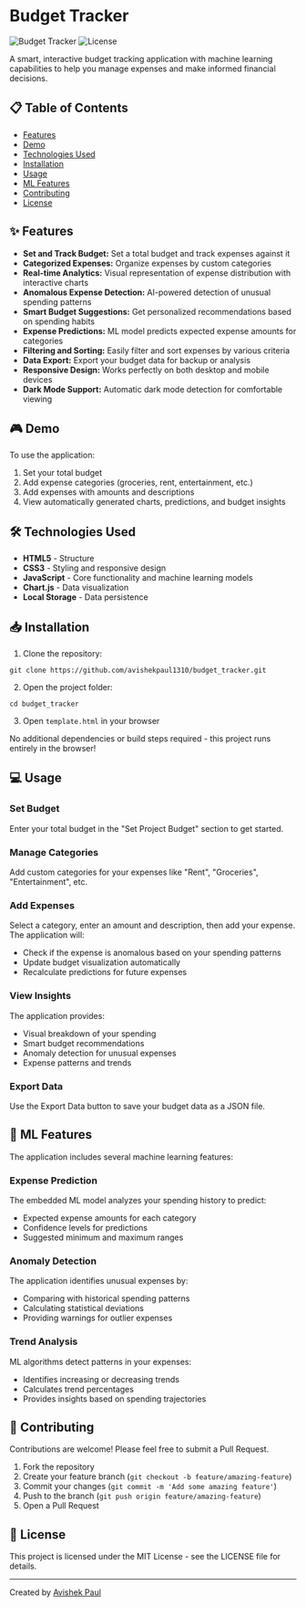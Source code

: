 # Budget Tracker

![Budget Tracker](https://img.shields.io/badge/version-1.0.0-blue)
![License](https://img.shields.io/badge/license-MIT-green)

A smart, interactive budget tracking application with machine learning capabilities to help you manage expenses and make informed financial decisions.

## 📋 Table of Contents

- [Features](#-features)
- [Demo](#-demo)
- [Technologies Used](#-technologies-used)
- [Installation](#-installation)
- [Usage](#-usage)
- [ML Features](#-ml-features)
- [Contributing](#-contributing)
- [License](#-license)

## ✨ Features

- **Set and Track Budget:** Set a total budget and track expenses against it
- **Categorized Expenses:** Organize expenses by custom categories
- **Real-time Analytics:** Visual representation of expense distribution with interactive charts
- **Anomalous Expense Detection:** AI-powered detection of unusual spending patterns
- **Smart Budget Suggestions:** Get personalized recommendations based on spending habits
- **Expense Predictions:** ML model predicts expected expense amounts for categories
- **Filtering and Sorting:** Easily filter and sort expenses by various criteria
- **Data Export:** Export your budget data for backup or analysis
- **Responsive Design:** Works perfectly on both desktop and mobile devices
- **Dark Mode Support:** Automatic dark mode detection for comfortable viewing

## 🎮 Demo

To use the application:

1. Set your total budget
2. Add expense categories (groceries, rent, entertainment, etc.)
3. Add expenses with amounts and descriptions
4. View automatically generated charts, predictions, and budget insights

## 🛠️ Technologies Used

- **HTML5** - Structure
- **CSS3** - Styling and responsive design
- **JavaScript** - Core functionality and machine learning models
- **Chart.js** - Data visualization
- **Local Storage** - Data persistence

## 📥 Installation

1. Clone the repository:
```
git clone https://github.com/avishekpaul1310/budget_tracker.git
```

2. Open the project folder:
```
cd budget_tracker
```

3. Open `template.html` in your browser

No additional dependencies or build steps required - this project runs entirely in the browser!

## 💻 Usage

### Set Budget

Enter your total budget in the "Set Project Budget" section to get started.

### Manage Categories

Add custom categories for your expenses like "Rent", "Groceries", "Entertainment", etc.

### Add Expenses

Select a category, enter an amount and description, then add your expense. The application will:
- Check if the expense is anomalous based on your spending patterns
- Update budget visualization automatically
- Recalculate predictions for future expenses

### View Insights

The application provides:
- Visual breakdown of your spending
- Smart budget recommendations
- Anomaly detection for unusual expenses
- Expense patterns and trends

### Export Data

Use the Export Data button to save your budget data as a JSON file.

## 🧠 ML Features

The application includes several machine learning features:

### Expense Prediction

The embedded ML model analyzes your spending history to predict:
- Expected expense amounts for each category
- Confidence levels for predictions
- Suggested minimum and maximum ranges

### Anomaly Detection

The application identifies unusual expenses by:
- Comparing with historical spending patterns
- Calculating statistical deviations
- Providing warnings for outlier expenses

### Trend Analysis

ML algorithms detect patterns in your expenses:
- Identifies increasing or decreasing trends
- Calculates trend percentages
- Provides insights based on spending trajectories

## 👥 Contributing

Contributions are welcome! Please feel free to submit a Pull Request.

1. Fork the repository
2. Create your feature branch (`git checkout -b feature/amazing-feature`)
3. Commit your changes (`git commit -m 'Add some amazing feature'`)
4. Push to the branch (`git push origin feature/amazing-feature`)
5. Open a Pull Request

## 📄 License

This project is licensed under the MIT License - see the LICENSE file for details.

---

Created by [Avishek Paul](https://github.com/avishekpaul1310)
